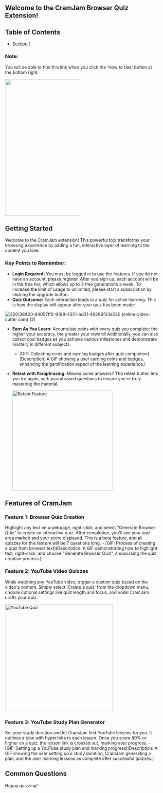 ## Welcome to the CramJam Browser Quiz Extension!


## Table of Contents
- [Section 1](#getting-started)
### Note:
You will be able to find this link when you click the 'How to Use' button at the bottom right.

<img src="https://github.com/WiseCactus/cramjam-extension/assets/76268134/79be44d1-9d00-4349-aed2-c664cd4d4372" width="250" height="450">

## Getting Started
Welcome to the CramJam extension! This powerful tool transforms your browsing experience by adding a fun, interactive layer of learning to the content you love.

### Key Points to Remember:
- **Login Required:** You must be logged in to use the features. If you do not have an account, please register. After you sign up, each account will be in the free tier, which allows up to 3 free generations a week. To increase the limit of usage to unlimited, please start a subscription by clicking the upgrade button.
- **Quiz Outcome:** Each interaction leads to a quiz for active learning. This is how the display will appear after your quiz has been made:
  
![326138420-84057ff0-9198-4351-ad31-46286f33e530 (online-video-cutter com) (2)](https://github.com/WiseCactus/cramjam-extension/assets/76268134/1f99dabb-3dba-4dfc-bad1-c7eec1368943)

- **Earn As You Learn:** Accumulate coins with every quiz you complete; the higher your accuracy, the greater your reward! Additionally, you can also collect cool badges as you achieve various milestones and demonstrate mastery in different subjects.
    - [GIF: Collecting coins and earning badges after quiz completion](Description: A GIF showing a user earning coins and badges, enhancing the gamification aspect of the learning experience.)

- **Retest with Paraphrasing:** Missed some answers? The retest button lets you try again, with paraphrased questions to ensure you're truly mastering the material.
  
  <img width="329" alt="Retest Feature" src="https://github.com/WiseCactus/cramjam-extension/assets/76268134/a719abf3-c4fc-4c5a-9d8d-b1cd84783b75">

## Features of CramJam

### Feature 1: Browser Quiz Creation
Highlight any text on a webpage, right-click, and select "Generate Browser Quiz" to create an interactive quiz. After completion, you'll see your quiz area marked and your score displayed. This is a beta feature, and all quizzes for this feature will be 7 questions long.
    - [GIF: Process of creating a quiz from browser text](Description: A GIF demonstrating how to highlight text, right-click, and choose "Generate Browser Quiz", showcasing the quiz creation process.)

### Feature 2: YouTube Video Quizzes
While watching any YouTube video, trigger a custom quiz based on the video's content. Simply select 'Create a quiz' from the dropdown menu, choose optional settings like quiz length and focus, and voilà! CramJam crafts your quiz.

<img width="355" alt="YouTube Quiz" src="https://github.com/WiseCactus/cramjam-extension/assets/76268134/4cd17f7f-584f-4b0b-879f-99821b046649">

### Feature 3: YouTube Study Plan Generator
Set your study duration and let CramJam find YouTube lessons for you. It outlines a plan with hyperlinks to each lesson. Once you score 80% or higher on a quiz, the lesson link is crossed out, marking your progress.
    - [GIF: Setting up a YouTube study plan and marking progress](Description: A GIF showing the user setting up a study duration, CramJam generating a plan, and the user marking lessons as complete after successful quizzes.)

## Common Questions

Happy quizzing!
